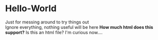 # Hello-World
Just for messing around to try things out<br/>
Ignore everything, nothing useful will be here
<b>How much html does this support?</b>  Is this an html file?  I'm curious now....
